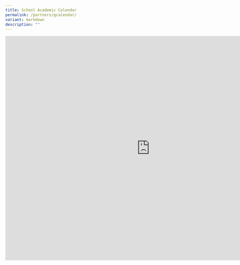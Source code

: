 ```yaml
---
title: School Academic Calendar
permalink: /partners/gcalendar/
variant: markdown
description: ""
---
```

<iframe src="https://calendar.google.com/calendar/embed?src=bmFwc0Btb2UuZWR1LnNn&amp;src=ZW4uc2luZ2Fwb3JlI2hvbGlkYXlAZ3JvdXAudi5jYWxlbmRhci5nb29nbGUuY29t&amp;color=%23E67C73&amp;color=%230B8043" style="border: 0" width="900" height="700" frameborder="0" scrolling="no"></iframe>